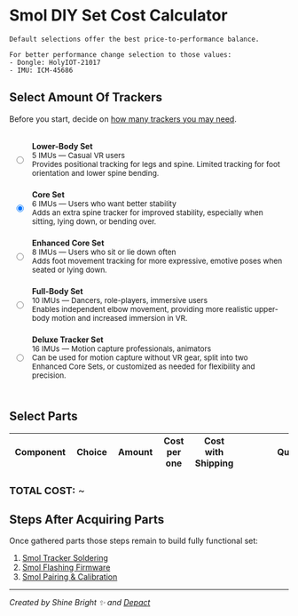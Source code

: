 # Smol DIY Set Cost Calculator

```admonish info
Default selections offer the best price-to-performance balance. 

For better performance change selection to those values: 
- Dongle: HolyIOT-21017
- IMU: ICM-45686
```


## Select Amount Of Trackers

Before you start, decide on [how many trackers you may need](../../../slimevr101.md#how-many-trackers-do-you-need).

<div class="radio-card-group">
  <div class="radio-card">
    <input type="radio" name="diy-set" value="5" id="trackers-5" />
    <label for="trackers-5">
      <div class="radio-card-name">Lower-Body Set</div>
      <div class="radio-card-desc">5 IMUs &mdash; Casual VR users</div>
      <div class="radio-card-desc">
        Provides positional tracking for legs and spine. Limited tracking for foot orientation and lower spine bending.
      </div>
    </label>
  </div>
  <div class="radio-card">
    <input type="radio" name="diy-set" value="6" id="trackers-6" checked="checked" />
    <label for="trackers-6">
      <div class="radio-card-name">Core Set</div>
      <div class="radio-card-desc">6 IMUs &mdash; Users who want better stability</div>
      <div class="radio-card-desc">
        Adds an extra spine tracker for improved stability, especially when sitting, lying down, or bending over.
      </div>
    </label>
  </div>
  <div class="radio-card">
    <input type="radio" name="diy-set" value="8" id="trackers-8" />
    <label for="trackers-8">
      <div class="radio-card-name">Enhanced Core Set</div>
      <div class="radio-card-desc">8 IMUs &mdash; Users who sit or lie down often</div>
      <div class="radio-card-desc">
        Adds foot movement tracking for more expressive, emotive poses when seated or lying down.
      </div>
    </label>
  </div>
  <div class="radio-card">
    <input type="radio" name="diy-set" value="10" id="trackers-10" />
    <label for="trackers-10">
      <div class="radio-card-name">Full-Body Set</div>
      <div class="radio-card-desc">10 IMUs &mdash; Dancers, role-players, immersive users</div>
      <div class="radio-card-desc">
        Enables independent elbow movement, providing more realistic upper-body motion and increased immersion in VR.
      </div>
    </label>
  </div>
  <div class="radio-card">
    <input type="radio" name="diy-set" value="16" id="trackers-16" />
    <label for="trackers-16">
      <div class="radio-card-name">Deluxe Tracker Set</div>
      <div class="radio-card-desc">16 IMUs &mdash; Motion capture professionals, animators</div>
      <div class="radio-card-desc">
        Can be used for motion capture without VR gear, split into two Enhanced Core Sets, or customized as needed for flexibility and precision.
      </div>
    </label>
  </div>
</div>

## Select Parts

<div class="table-wrapper">
    <table>
        <thead>
            <tr>
                <th>Component</th>
                <th style="width:70%">Choice</th>
                <th>Amount</th>
                <th>Cost per one</th>
                <th>Cost with Shipping</th>
                <th style="min-width: 200px">Quick Link</th>
            </tr>
        </thead>
        <tbody id="diy-components">
        </tbody>
    </table>
</div>

<div class="total-cost">
  <strong>TOTAL COST:</strong>
  ~<span id="diy-total-value"></span>
</div>

## Steps After Acquiring Parts

Once gathered parts those steps remain to build fully functional set:
1. [Smol Tracker Soldering](./smol-tracker-soldering.md)
2. [Smol Flashing Firmware](../firmware/smol-flashing-firmware.md)
3. [Smol Pairing & Calibration](../firmware/smol-pairing-and-calibration.md)

<hr/>

*Created by Shine Bright ✨ and [Depact](https://github.com/Depact)*

<script src="../assets/js/smol-building-calculator.js"></script>

<style>
table thead th,
table tbody td {
    padding: 3px 10px;
}

fieldset {
    border-radius: 8px;
}

.total-cost {
    padding-top: 10px;
    font-size: large;
}

.radio-card-group {
    padding-top: 10px;
    padding-bottom: 10px;
    display: flex;
    flex-direction: column;
    margin-bottom: 10px;
}

@media (min-width: 50rem) {
    .main {
        max-width: 1100px !important;
    }
}

select {
    width: 100%;
    padding: 10px;
    font-size: 16px;
    border-radius: 5px;
}

td:first-of-type {
    border-left: 1px solid #eeebee;
}

:root {
  --content-max-width: 2000px;
}

td label {
  padding-bottom: 10px;
}

.radio-card-group {
    padding-top: 10px;
    padding-bottom: 10px;
}

.radio-card {
    border: 1px solid var(--theme-popup-border);
    border-radius: 6px;
    padding: 8px;
    margin-bottom: 6px;
    display: flex;
    align-items: center;
    gap: 12px;
}

/* Outline for selected card */
.radio-card:has(input[type="radio"]:checked) {
    outline: 2px solid var(--sidebar-active);
    outline-offset: 2px;
}

.radio-card-info {
    flex: 1;
}

.radio-card-name {
    font-weight: bold;
}

.radio-card-desc {
    font-size: 0.95em;
}

.radio-card-cost {
    font-weight: bold;
    margin-left: 16px;
}
</style>
